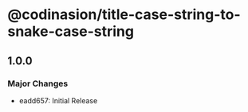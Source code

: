 # @codinasion/title-case-string-to-snake-case-string

## 1.0.0

### Major Changes

- eadd657: Initial Release
